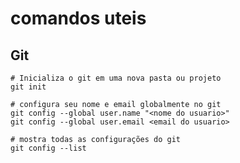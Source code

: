 # comandos uteis 

## Git

```
# Inicializa o git em uma nova pasta ou projeto
git init
```

```
# configura seu nome e email globalmente no git
git config --global user.name "<nome do usuario>"
git config --global user.email <email do usuario>
```

```
# mostra todas as configurações do git
git config --list
```